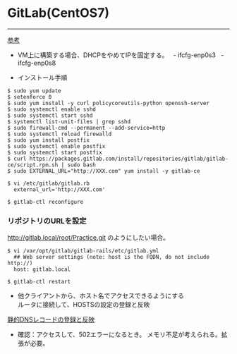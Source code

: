 # GitLab(CentOS7)
- - -

[参考](https://about.gitlab.com/installation/#centos-7)

- VM上に構築する場合、DHCPをやめてIPを固定する。
  - ifcfg-enp0s3
  - ifcfg-enp0s8


- インストール手順
```
$ sudo yum update
$ setenforce 0
$ sudo yum install -y curl policycoreutils-python openssh-server
$ sudo systemctl enable sshd
$ sudo systemctl start sshd
$ systemctl list-unit-files | grep sshd
$ sudo firewall-cmd --permanent --add-service=http
$ sudo systemctl reload firewalld
$ sudo yum install postfix
$ sudo systemctl enable postfix
$ sudo systemctl start postfix
$ curl https://packages.gitlab.com/install/repositories/gitlab/gitlab-ce/script.rpm.sh | sudo bash
$ sudo EXTERNAL_URL="http://XXX.com" yum install -y gitlab-ce
```

```
$ vi /etc/gitlab/gitlab.rb
  external_url='http://XXX.com'
```

```
$ gitlab-ctl reconfigure
```

### リポジトリのURLを設定
http://gitlab.local/root/Practice.git のようにしたい場合。

```
$ vi /var/opt/gitlab/gitlab-rails/etc/gitlab.yml
  ## Web server settings (note: host is the FQDN, do not include http://)
  host: gitlab.local

$ gitlab-ctl restart
```

- 他クライアントから、ホスト名でアクセスできるようにする  
ルータに接続して、HOSTSの設定の登録と反映

[静的DNSレコードの登録と反映](../YAMAHA-RTX1200/README.md)

- 確認：アクセスして、502エラーになるとき。
メモリ不足が考えられる。拡張が必要。


